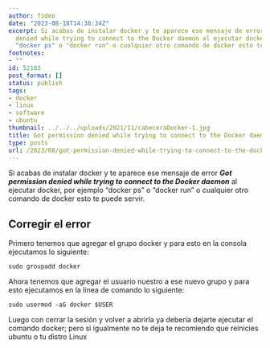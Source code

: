 ```yaml
---
author: fideo
date: "2023-08-18T14:38:34Z"
excerpt: Si acabas de instalar docker y te aparece ese mensaje de error Got permission
  denied while trying to connect to the Docker daemon al ejecutar docker, por ejemplo
  "docker ps" o "docker run" o cualquier otro comando de docker esto te puede servir.
footnotes:
- ""
id: 52183
post_format: []
status: publish
tags:
- docker
- linux
- software
- ubuntu
thumbnail: ../../../uploads/2021/11/cabeceraDocker-1.jpg
title: Got permission denied while trying to connect to the Docker daemon
type: posts
url: /2023/08/got-permission-denied-while-trying-to-connect-to-the-docker-daemon.html
---
```


Si acabas de instalar docker y te aparece ese mensaje de error ***Got permission denied while trying to connect to the Docker daemon*** al ejecutar docker, por ejemplo “docker ps” o “docker run” o cualquier otro comando de docker esto te puede servir.

Corregir el error
-----------------

Primero tenemos que agregar el grupo docker y para esto en la consola ejecutamos lo siguiente:

```
sudo groupadd docker
```

Ahora tenemos que agregar el usuario nuestro a ese nuevo grupo y para esto ejecutamos en la linea de comando lo siguiente:

```
sudo usermod -aG docker $USER
```

Luego con cerrar la sesión y volver a abrirla ya debería dejarte ejecutar el comando docker; pero si igualmente no te deja te recomiendo que reinicies ubuntu o tu distro Linux
